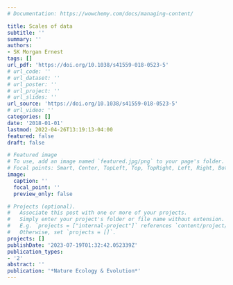 ```yaml
---
# Documentation: https://wowchemy.com/docs/managing-content/

title: Scales of data
subtitle: ''
summary: ''
authors:
- SK Morgan Ernest
tags: []
url_pdf: 'https://doi.org/10.1038/s41559-018-0523-5'
# url_code: ''
# url_dataset: ''
# url_poster: ''
# url_project: ''
# url_slides: ''
url_source: 'https://doi.org/10.1038/s41559-018-0523-5'
# url_video: ''
categories: []
date: '2018-01-01'
lastmod: 2022-04-26T13:19:13-04:00
featured: false
draft: false

# Featured image
# To use, add an image named `featured.jpg/png` to your page's folder.
# Focal points: Smart, Center, TopLeft, Top, TopRight, Left, Right, BottomLeft, Bottom, BottomRight.
image:
  caption: ''
  focal_point: ''
  preview_only: false

# Projects (optional).
#   Associate this post with one or more of your projects.
#   Simply enter your project's folder or file name without extension.
#   E.g. `projects = ["internal-project"]` references `content/project/deep-learning/index.md`.
#   Otherwise, set `projects = []`.
projects: []
publishDate: '2023-07-19T01:32:42.052339Z'
publication_types:
- '2'
abstract: ''
publication: '*Nature Ecology & Evolution*'
---
```

